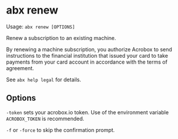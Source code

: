 # abx renew

Usage: `abx renew [OPTIONS]`

Renew a subscription to an existing machine.

By renewing a machine subscription, you authorize Acrobox to send instructions
to the financial institution that issued your card to take payments from your
card account in accordance with the terms of agreement.

See `abx help legal` for details.

## Options

`-token` sets your acrobox.io token. Use of the environment variable
`ACROBOX_TOKEN` is recommended.

`-f` or `-force` to skip the confirmation prompt.
